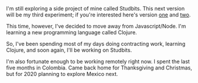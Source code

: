 
I'm still exploring a side project of mine called Studbits. This next version will be my third experiment; if you're interested here's version [one](http://v1.studbits.com/alid) and [two](studbits.com).

This time, however, I've decided to move away from Javascript/Node. I'm learning a new programming language called Clojure.

So, I've been spending most of my days doing contracting work, learning Clojure, and soon again, I'll be working on Studbits.

I'm also fortunate enough to be working remotely right now. I spent the last five months in Colombia. Came back home for Thanksgiving and Christmas, but for 2020 planning to explore Mexico next. 
